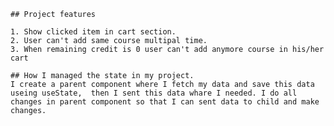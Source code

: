     ## Project features

    1. Show clicked item in cart section.
    2. User can't add same course multipal time.
    3. When remaining credit is 0 user can't add anymore course in his/her cart

    ## How I managed the state in my project.
    I create a parent component where I fetch my data and save this data useing useState,  then I sent this data whare I needed. I do all changes in parent component so that I can sent data to child and make changes.
